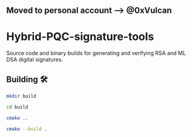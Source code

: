## Moved to personal account --> @0xVulcan

# Hybrid-PQC-signature-tools
Source code and binary builds for generating  and verifying RSA and ML DSA digital signatures.


## Building 🛠️

```bash
mkdir build

cd build

cmake ..

cmake --build .
```

